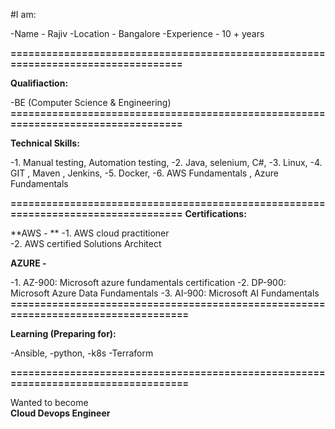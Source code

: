 #I am:

-Name - Rajiv
-Location - Bangalore
-Experience - 10 + years


**==================================================================================**

**Qualifiaction:**

-BE (Computer Science & Engineering) 
**==================================================================================**

**Technical Skills:**

-1. Manual testing, Automation testing,
-2. Java, selenium, C#, 
-3. Linux,
-4. GIT , Maven , Jenkins,
-5. Docker,
-6. AWS Fundamentals , Azure Fundamentals 

**==================================================================================**
**Certifications:**

**AWS - **
-1. AWS cloud practitioner  
-2. AWS certified Solutions Architect

**AZURE -**

-1. AZ-900: Microsoft azure fundamentals certification
-2. DP-900: Microsoft Azure Data Fundamentals
-3. AI-900: Microsoft AI Fundamentals
**===================================================================================**

**Learning (Preparing for):**

-Ansible,
-python,
-k8s
-Terraform 

**===================================================================================**

Wanted to become  
**Cloud Devops Engineer** 
